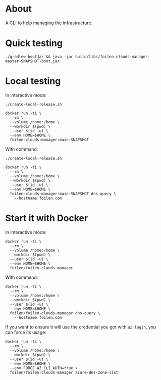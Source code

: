 # About

A CLI to help managing the infrastructure.

# Quick testing

```
./gradlew bootJar && java -jar build/libs/foilen-clouds-manager-master-SNAPSHOT-boot.jar
```

# Local testing

In interactive mode:
```
./create-local-release.sh

docker run -ti \
  --rm \
  --volume /home:/home \
  --workdir $(pwd) \
  --user $(id -u) \
  --env HOME=$HOME \
  foilen-clouds-manager:main-SNAPSHOT
```

With command:
```
./create-local-release.sh

docker run -ti \
  --rm \
  --volume /home:/home \
  --workdir $(pwd) \
  --user $(id -u) \
  --env HOME=$HOME \
  foilen-clouds-manager:main-SNAPSHOT dns-query \
    --hostname foilen.com
```

# Start it with Docker

In interactive mode:
```
docker run -ti \
  --rm \
  --volume /home:/home \
  --workdir $(pwd) \
  --user $(id -u) \
  --env HOME=$HOME \
  foilen/foilen-clouds-manager
```

With command:
```
docker run -ti \
  --rm \
  --volume /home:/home \
  --workdir $(pwd) \
  --user $(id -u) \
  --env HOME=$HOME \
  foilen/foilen-clouds-manager dns-query \
    --hostname foilen.com
```

If you want to ensure it will use the credential you got with `az login`, you can force its usage:
```
docker run -ti \
  --rm \
  --volume /home:/home \
  --workdir $(pwd) \
  --user $(id -u) \
  --env HOME=$HOME \
  --env FORCE_AZ_CLI_AUTH=true \
  foilen/foilen-clouds-manager azure-dns-zone-list
```
